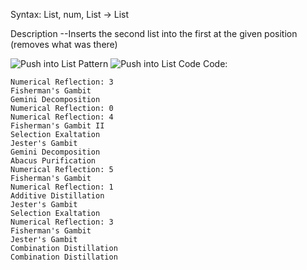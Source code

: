 Syntax:
List, num, List -> List

Description
\--Inserts the second list into the first at the given position (removes what was there)

![Push into List Pattern](Push%20into%20List%20Pattern.png)
![Push into List Code](Push%20into%20List%20Code.png)
Code:
```
Numerical Reflection: 3
Fisherman's Gambit
Gemini Decomposition
Numerical Reflection: 0
Numerical Reflection: 4
Fisherman's Gambit II
Selection Exaltation
Jester's Gambit
Gemini Decomposition
Abacus Purification
Numerical Reflection: 5
Fisherman's Gambit
Numerical Reflection: 1
Additive Distillation
Jester's Gambit
Selection Exaltation
Numerical Reflection: 3
Fisherman's Gambit
Jester's Gambit
Combination Distillation
Combination Distillation
```

